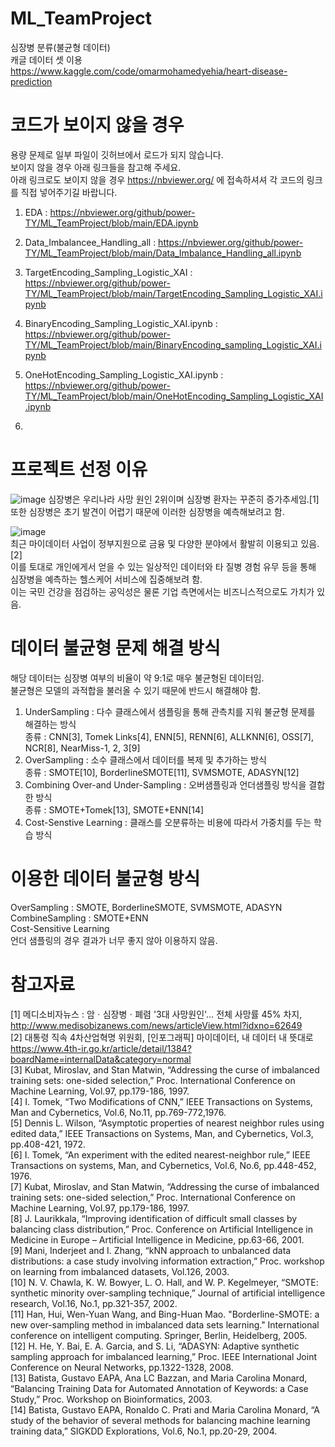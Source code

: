 # ML_TeamProject
심장병 분류(불균형 데이터)\
캐글 데이터 셋 이용 https://www.kaggle.com/code/omarmohamedyehia/heart-disease-prediction

# 코드가 보이지 않을 경우
용량 문제로 일부 파일이 깃허브에서 로드가 되지 않습니다.\
보이지 않을 경우 아래 링크들을 참고해 주세요.\
아래 링크로도 보이지 않을 경우 https://nbviewer.org/ 에 접속하셔셔 각 코드의 링크를 직접 넣어주기길 바랍니다.


1. EDA : https://nbviewer.org/github/power-TY/ML_TeamProject/blob/main/EDA.ipynb

2. Data_Imbalancee_Handling_all : https://nbviewer.org/github/power-TY/ML_TeamProject/blob/main/Data_Imbalance_Handling_all.ipynb

3. TargetEncoding_Sampling_Logistic_XAI : https://nbviewer.org/github/power-TY/ML_TeamProject/blob/main/TargetEncoding_Sampling_Logistic_XAI.ipynb

4. BinaryEncoding_Sampling_Logistic_XAI.ipynb : https://nbviewer.org/github/power-TY/ML_TeamProject/blob/main/BinaryEncoding_sampling_Logistic_XAI.ipynb

5. OneHotEncoding_Sampling_Logistic_XAI.ipynb : https://nbviewer.org/github/power-TY/ML_TeamProject/blob/main/OneHotEncoding_Sampling_Logistic_XAI.ipynb

6. 

# 프로젝트 선정 이유
![image](https://user-images.githubusercontent.com/71917549/173069672-41a0a46b-98c6-4396-a8af-1c7585cc9164.png)
심장병은 우리나라 사망 원인 2위이며 심장병 환자는 꾸준히 증가추세임.[1]\
또한 심장병은 초기 발견이 어렵기 때문에 이러한 심장병을 예측해보려고 함.

![image](https://user-images.githubusercontent.com/71917549/173071246-83a08df8-5dd5-42f6-b2b2-60e4bb17e109.png)\
최근 마이데이터 사업이 정부지원으로 금융 및 다양한 분야에서 활발히 이용되고 있음.[2]\
이를 토대로 개인에게서 얻을 수 있는 일상적인 데이터와 타 질병 경험 유무 등을 통해 심장병을 예측하는 헬스케어 서비스에 집중해보려 함.\
이는 국민 건강을 점검하는 공익성은 물론 기업 측면에서는 비즈니스적으로도 가치가 있음.


# 데이터 불균형 문제 해결 방식
해당 데이터는 심장병 여부의 비율이 약 9:1로 매우 불균형된 데이터임. \
불균형은 모델의 과적합을 불러올 수 있기 때문에 반드시 해결해야 함.

1. UnderSampling : 다수 클래스에서 샘플링을 통해 관측치를 지워 불균형 문제를 해결하는 방식\
   종류 : CNN[3], Tomek Links[4], ENN[5], RENN[6], ALLKNN[6], OSS[7], NCR[8], NearMiss-1, 2, 3[9]
2. OverSampling : 소수 클래스에서 데이터를 복제 및 추가하는 방식\
   종류 : SMOTE[10], BorderlineSMOTE[11], SVMSMOTE, ADASYN[12]
3. Combining Over-and Under-Sampling : 오버샘플링과 언더샘플링 방식을 결합한 방식\
   종류 : SMOTE+Tomek[13], SMOTE+ENN[14]
4. Cost-Senstive Learning : 클래스를 오분류하는 비용에 따라서 가중치를 두는 학습 방식

# 이용한 데이터 불균형 방식
OverSampling : SMOTE, BorderlineSMOTE, SVMSMOTE, ADASYN\
CombineSampling : SMOTE+ENN\
Cost-Sensitive Learning\
언더 샘플링의 경우 결과가 너무 좋지 않아 이용하지 않음.

# 참고자료
[1] 메디소비자뉴스 : 암ㆍ심장병ㆍ폐렴 '3대 사망원인'… 전체 사망률 45% 차지, http://www.medisobizanews.com/news/articleView.html?idxno=62649 \
[2] 대통령 직속 4차산업혁명 위원회, [인포그래픽] 마이데이터, 내 데이터 내 뜻대로 https://www.4th-ir.go.kr/article/detail/1384?boardName=internalData&category=normal \
[3] Kubat, Miroslav, and Stan Matwin, “Addressing the curse of imbalanced training sets: one-sided selection,” Proc. International Conference on Machine Learning, Vol.97, pp.179-186, 1997.\
[4] I. Tomek, “Two Modifications of CNN,” IEEE Transactions on Systems, Man and Cybernetics, Vol.6, No.11, pp.769-772,1976.\
[5] Dennis L. Wilson, “Asymptotic properties of nearest neighbor rules using edited data,” IEEE Transactions on Systems, Man, and Cybernetics, Vol.3, pp.408-421, 1972.\
[6]  I. Tomek, “An experiment with the edited nearest-neighbor rule,” IEEE Transactions on systems, Man, and Cybernetics, Vol.6, No.6, pp.448-452, 1976.\
[7] Kubat, Miroslav, and Stan Matwin, “Addressing the curse of imbalanced training sets: one-sided selection,” Proc. International Conference on Machine Learning, Vol.97, pp.179-186, 1997.\
[8] J. Laurikkala, “Improving identification of difficult small classes by balancing class distribution,” Proc. Conference on Artificial Intelligence in Medicine in Europe – Artificial Intelligence in Medicine, pp.63-66, 2001.\
[9] Mani, Inderjeet and I. Zhang, “kNN approach to unbalanced data distributions: a case study involving information extraction,” Proc. workshop on learning from imbalanced datasets, Vol.126, 2003.\
[10] N. V. Chawla, K. W. Bowyer, L. O. Hall, and W. P. Kegelmeyer, “SMOTE: synthetic minority over-sampling technique,” Journal of artificial intelligence research, Vol.16, No.1, pp.321-357, 2002.\
[11] Han, Hui, Wen-Yuan Wang, and Bing-Huan Mao. "Borderline-SMOTE: a new over-sampling method in imbalanced data sets learning." International conference on intelligent computing. Springer, Berlin, Heidelberg, 2005.\
[12] H. He, Y. Bai, E. A. Garcia, and S. Li, “ADASYN: Adaptive synthetic sampling approach for imbalanced learning,” Proc. IEEE International Joint Conference on Neural Networks, pp.1322-1328, 2008.\
[13] Batista, Gustavo EAPA, Ana LC Bazzan, and Maria Carolina Monard, “Balancing Training Data for Automated Annotation of Keywords: a Case Study,” Proc. Workshop on Bioinformatics, 2003.\
[14] Batista, Gustavo EAPA, Ronaldo C. Prati and Maria Carolina Monard, “A study of the behavior of several methods for balancing machine learning training data,” SIGKDD Explorations, Vol.6, No.1, pp.20-29, 2004.
